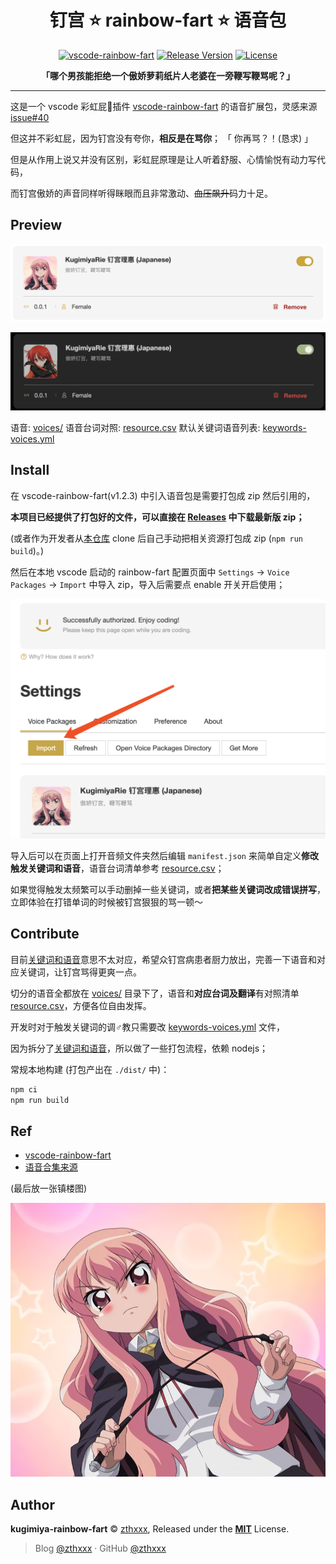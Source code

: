 <h1 align="center">
钉宫 ⭐️ rainbow-fart ⭐️ 语音包
</h1>

<p align="center">
  <a href="https://github.com/SaekiRaku/vscode-rainbow-fart" target="_blank" rel="noopener noreferrer"><img src="https://img.shields.io/badge/vscode--rainbow--fart-v1.2.3-brightgreen.svg" alt="vscode-rainbow-fart" /></a>
  <a href="https://github.com/zthxxx/kugimiya-rainbow-fart/releases" target="_blank" rel="noopener noreferrer"><img src="https://img.shields.io/github/v/release/zthxxx/kugimiya-rainbow-fart.svg" alt="Release Version" /></a>
  <a href="https://github.com/zthxxx/kugimiya-rainbow-fart/blob/master/LICENSE" target="_blank" rel="noopener noreferrer"><img src="https://badgen.net/github/license/zthxxx/kugimiya-rainbow-fart" alt="License" /></a>
</p>

<p align="center">
<strong>「哪个男孩能拒绝一个傲娇萝莉纸片人老婆在一旁鞭写鞭骂呢？」</strong>
</p>

---

这是一个 vscode 彩虹屁🌈插件 [vscode-rainbow-fart](https://github.com/SaekiRaku/vscode-rainbow-fart) 的语音扩展包，灵感来源 [issue#40](https://github.com/SaekiRaku/vscode-rainbow-fart/issues/40)

但这并不彩虹屁，因为钉宫没有夸你，**相反是在骂你**； 「 你再骂？！(恳求) 」

但是从作用上说又并没有区别，彩虹屁原理是让人听着舒服、心情愉悦有动力写代码，

而钉宫傲娇的声音同样听得眯眼而且非常激动、~~血压飙升~~码力十足。


## Preview

![kugimiya](./preview/Kugimiya-preview.png)

![kugimiya](./preview/Kugimiya-preview-dark.png)

语音: [voices/](./voices/)
语音台词对照: [resource.csv](./resource.csv)
默认关键词语音列表: [keywords-voices.yml](./keywords-voices.yml)


## Install

在 vscode-rainbow-fart(v1.2.3) 中引入语音包是需要打包成 zip 然后引用的，

**本项目已经提供了打包好的文件，可以直接在 [Releases](https://github.com/zthxxx/kugimiya-rainbow-fart/releases) 中下载最新版 zip；**

(或者作为开发者从[本仓库](https://github.com/zthxxx/kugimiya-rainbow-fart) clone 后自己手动把相关资源打包成 zip (`npm run build`)。)

然后在本地 vscode 启动的 rainbow-fart 配置页面中 `Settings` -> `Voice Packages` -> `Import` 中导入 zip，导入后需要点 enable 开关开启使用；

![import](./preview/import.png)

导入后可以在页面上打开音频文件夹然后编辑 `manifest.json` 来简单自定义**修改触发关键词和语音**，语音台词清单参考 [resource.csv](./resource.csv)；

如果觉得触发太频繁可以手动删掉一些关键词，或者**把某些关键词改成错误拼写**，立即体验在打错单词的时候被钉宫狠狠的骂一顿～


## Contribute

目前[关键词和语音](./keywords-voices.yml)意思不太对应，希望众钉宫病患者厨力放出，完善一下语音和对应关键词，让钉宫骂得更爽一点。

切分的语音全都放在 [voices/](./voices/) 目录下了，语音和**对应台词及翻译**有对照清单 [resource.csv](./resource.csv)，方便各位自由发挥。

开发时对于触发关键词的调♂教只需要改 [keywords-voices.yml](./keywords-voices.yml) 文件，

因为拆分了[关键词和语音](./keywords-voices.yml)，所以做了一些打包流程，依赖 nodejs；

常规本地构建 (打包产出在 `./dist/` 中)：

```bash
npm ci
npm run build
```

## Ref

- [vscode-rainbow-fart](https://github.com/SaekiRaku/vscode-rainbow-fart)
- [语音合集来源](https://music.163.com/song?id=426850381)

(最后放一张镇楼图)

![louise-and-lash](./preview/louise-and-lash.png)

## Author

**kugimiya-rainbow-fart** © [zthxxx](https://github.com/zthxxx), Released under the **[MIT](./LICENSE)** License.<br>

> Blog [@zthxxx](https://blog.zthxxx.me) · GitHub [@zthxxx](https://github.com/zthxxx)
